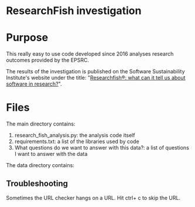 # ResearchFish investigation

# Purpose

This really easy to use code developed since 2016 analyses research outcomes provided by the EPSRC.

The results of the investigation is published on the Software Sustainability Institute's website under the title: "[Researchfish®: what can it tell us about software in research?](https://www.software.ac.uk/blog/typo/2017-01-18-researchfishr-what-can-it-tell-us-about-software-research)".

# Files

The main directory contains:

1. research_fish_analysis.py: the analysis code itself
1. requirements.txt: a list of the libraries used by code
1. What questions do we want to answer with this data?: a list of questions I want to answer with the data

The data directory contains:

## Troubleshooting

Sometimes the URL checker hangs on a URL. Hit ctrl+ c to skip the URL.
